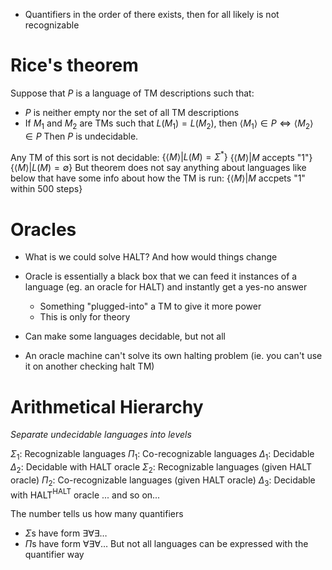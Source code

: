 - Quantifiers in the order of there exists, then for all likely is not recognizable

# Rice's theorem
Suppose that $P$ is a language of TM descriptions such that:
- $P$ is neither empty nor the set of all TM descriptions
- If $M_1$ and $M_2$ are TMs such that $L(M_1) = L(M_2)$, then $\langle M_1 \rangle \in P \iff \langle M_2 \rangle \in P$
Then $P$ is undecidable.

Any TM of this sort is not decidable:
$\{ \langle M \rangle | L(M) = \Sigma^* \}$
$\{ \langle M \rangle | M \text{ accepts "1"} \}$
$\{ \langle M \rangle | L(M) = \emptyset \}$
But theorem does not say anything about languages like below that have some info about how the TM is run:
$\{ \langle M \rangle | M \text{ accpets "1" within 500 steps}  \}$

# Oracles
- What is we could solve HALT? And how would things change
- Oracle is essentially a black box that we can feed it instances of a language (eg. an oracle for HALT) and instantly get a yes-no answer
	- Something "plugged-into" a TM to give it more power
	- This is only for theory

- Can make some languages decidable, but not all
- An oracle machine can't solve its own halting problem (ie. you can't use it on another checking halt TM)

# Arithmetical Hierarchy
*Separate undecidable languages into levels*

$\Sigma_1$: Recognizable languages
$\Pi_1$: Co-recognizable languages
$\Delta_1$: Decidable
$\Delta_2$: Decidable with HALT oracle
$\Sigma_2$: Recognizable languages (given HALT oracle)
$\Pi_2$: Co-recognizable languages (given HALT oracle)
$\Delta_3$: Decidable with HALT$^{\text{HALT}}$ oracle
... and so on...

The number tells us how many quantifiers
- $\Sigma$s have form $\exists \forall \exists \ldots$
- $\Pi$s have form $\forall \exists \forall \ldots$
But not all languages can be expressed with the quantifier way
